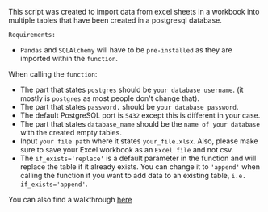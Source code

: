 This script was created to import data from excel sheets in a workbook into multiple tables that have been created in a postgresql database.

`Requirements:`
- `Pandas` and `SQLAlchemy` will have to be `pre-installed` as they are imported within the `function`.


When calling the `function`:
- The part that states `postgres` should be `your database username`. (it mostly is `postgres` as most people don't change that).
- The part that states `password.` should be `your database password`.
- The default PostgreSQL port is `5432` except this is different in your case.
- The part that states `database_name` should be the `name of your database` with the created empty tables.
- Input `your file path` where it states `your_file.xlsx`. Also, please make sure to save your Excel workbook as an `Excel file` and not csv.
- The `if_exists='replace'` is a default parameter in the function and will replace the table if it already exists. You can change it to `'append'` when calling the function if you want to add data to an existing table, `i.e. if_exists='append'`.

You can also find a walkthrough [here](https://medium.com/@aoluf/importing-tables-from-multiple-excel-spreadsheets-to-postgresql-a0947c43c357)
